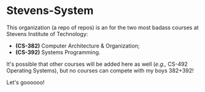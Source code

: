 # Stevens-System

This organization (a repo of repos) is an for the two most badass courses at Stevens Institute of Technology:
- **(CS-382)** Computer Architecture & Organization;
- **(CS-392)** Systems Programming.

It's possible that other courses will be added here as well (_e.g.,_ CS-492 Operating Systems), but no courses can compete with my boys 382+392!

Let's goooooo!

